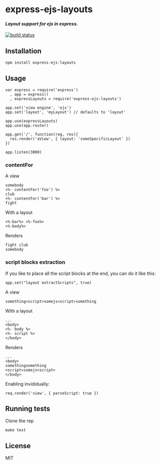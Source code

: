 

# express-ejs-layouts

#### *Layout support for ejs in express.*

[![build status](https://secure.travis-ci.org/Soarez/express-ejs-layouts.png)](http://travis-ci.org/Soarez/express-ejs-layouts)

## Installation
    npm install express-ejs-layouts

## Usage
    var express = require('express')
      , app = express()
      , expressLayouts = require('express-ejs-layouts')
    
    app.set('view engine', 'ejs')
    app.set('layout', 'myLayout') // defaults to 'layout'     

    app.use(expressLayouts)
    app.use(app.router)
    
    app.get('/', function(req, res){
      res.render('aView', { layout: 'someSpecificLayout' })
    })

    app.listen(3000)

### contentFor

A view

    somebody
    <%- contentFor('foo') %>
    club
    <%- contentFor('bar') %>
    fight

With a layout

    <%-bar%> <%-foo%>
    <%-body%>

Renders

    fight club
    somebody

### script blocks extraction
If you like to place all the script blocks at the end, you can do it like this:

    app.set("layout extractScripts", true)

A view

    something<script>somejs<script>something

With a layout

    ...
    <body>
    <%- body %>
    <%- script %>
    </body>

Renders

    ...
    <body>
    somethingsomething
    <script>somejs<script>
    </body>

Enabling invididually:

    req.render('view', { parseScript: true })

## Running tests
Clone the rep

    make test

## License

MIT